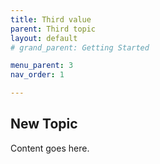 ```yaml
---
title: Third value
parent: Third topic
layout: default
# grand_parent: Getting Started

menu_parent: 3
nav_order: 1

---
```


## New Topic

Content goes here.
